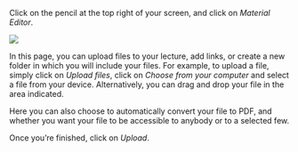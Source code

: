 Click on the pencil at the top right of your screen, and click on _Material Editor_.


![](../assets/lecture_material.png)

In this page, you can upload files to your lecture, add links, or create a new folder in which you will include your files.
For example, to upload a file, simply click on _Upload files_, click on _Choose from your computer_ and select a file from your device.
Alternatively, you can drag and drop your file in the area indicated.


Here you can also choose to automatically convert your file to PDF, and whether you want your file to be accessible to anybody or to a selected few.

Once you’re finished, click on _Upload_.
